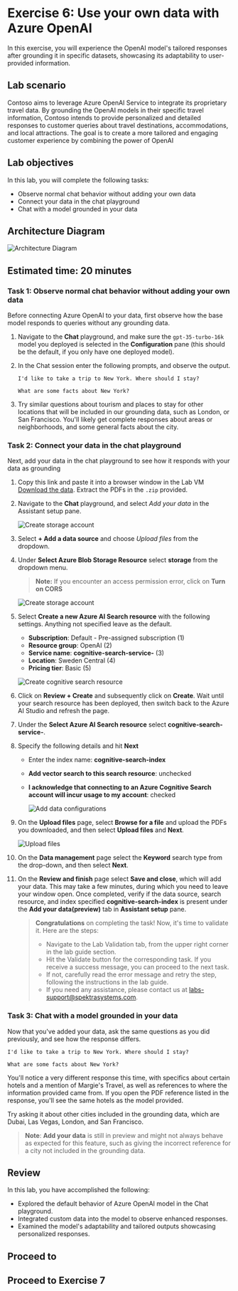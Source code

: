 # Exercise 6: Use your own data with Azure OpenAI
 
 In this exercise, you will experience the OpenAI model's tailored responses after grounding it in specific datasets, showcasing its adaptability to user-provided information.

## Lab scenario
Contoso aims to leverage Azure OpenAI Service to integrate its proprietary travel data. By grounding the OpenAI models in their specific travel information, Contoso intends to provide personalized and detailed responses to customer queries about travel destinations, accommodations, and local attractions. The goal is to create a more tailored and engaging customer experience by combining the power of OpenAI 

## Lab objectives
In this lab, you will complete the following tasks:

- Observe normal chat behavior without adding your own data
- Connect your data in the chat playground
- Chat with a model grounded in your data

## Architecture Diagram

  ![](media/lab-06-ad.png "Architecture Diagram")

## Estimated time: 20 minutes

### Task 1: Observe normal chat behavior without adding your own data

Before connecting Azure OpenAI to your data, first observe how the base model responds to queries without any grounding data.

1. Navigate to the **Chat** playground, and make sure the `gpt-35-turbo-16k` model you deployed is selected in the **Configuration** pane (this should be the default, if you only have one deployed model).

1. In the Chat session enter the following prompts, and observe the output.

    ```
    I'd like to take a trip to New York. Where should I stay?
    ```
    ```
    What are some facts about New York?
    ```
    
1. Try similar questions about tourism and places to stay for other locations that will be included in our grounding data, such as London, or San Francisco. You'll likely get complete responses about areas or neighborhoods, and some general facts about the city.


### Task 2: Connect your data in the chat playground

Next, add your data in the chat playground to see how it responds with your data as grounding

1. Copy this link and paste it into a browser window in the Lab VM [Download the data](https://aka.ms/own-data-brochures). Extract the PDFs in the `.zip` provided.
1. Navigate to the **Chat** playground, and select *Add your data* in the Assistant setup pane.

   ![](media/image243.png "Create storage account")

1. Select **+ Add a data source** and choose *Upload files* from the dropdown.

1. Under **Select Azure Blob Storage Resource** select **storage<inject key="Deployment ID" enableCopy="false"></inject>** from the dropdown menu.

   >**Note:** If you encounter an access permission error, click on **Turn on CORS**
   
   ![](media/cors.png "Create storage account")

1. Select **Create a new Azure AI Search resource** with the following settings. Anything not specified leave as the default.

    - **Subscription**: Default - Pre-assigned subscription (1)
    - **Resource group**: OpenAI (2)
    - **Service name**: **cognitive-search-service-<inject key="Deployment ID" enableCopy="false"></inject>** (3)
    - **Location**: Sweden Central (4)
    - **Pricing tier**: Basic (5)

    ![](media/img455.png "Create cognitive search resource")

1. Click on **Review + Create** and subsequently click on **Create**. Wait until your search resource has been deployed, then switch back to the Azure AI Studio and refresh the page.
1. Under the **Select Azure AI Search resource** select **cognitive-search-service-<inject key="Deployment ID" enableCopy="false"></inject>**.

1. Specify the following details and hit **Next**
    - Enter the index name: **cognitive-search-index**
    - **Add vector search to this search resource**: unchecked
    - **I acknowledge that connecting to an Azure Cognitive Search account will incur usage to my account**: checked

       ![](media/image456.png "Add data configurations")

1. On the **Upload files** page, select **Browse for a file** and upload the PDFs you downloaded, and then select **Upload files** and 
    **Next**.
      
    ![](media/image312.png "Upload files")

1. On the **Data management** page select the **Keyword** search type from the drop-down, and then select **Next**.
1. On the **Review and finish** page select **Save and close**, which will add your data. This may take a few minutes, during which you need to leave your window open. Once completed, verify if the data source, search resource, and index specified **cognitive-search-index** is present under the **Add your data(preview)** tab in **Assistant setup** pane.
   
    > **Congratulations** on completing the task! Now, it's time to validate it. Here are the steps:
    > - Navigate to the Lab Validation tab, from the upper right corner in the lab guide section.
    > - Hit the Validate button for the corresponding task. If you receive a success message, you can proceed to the next task. 
    > - If not, carefully read the error message and retry the step, following the instructions in the lab guide.
    > - If you need any assistance, please contact us at labs-support@spektrasystems.com.

### Task 3: Chat with a model grounded in your data

Now that you've added your data, ask the same questions as you did previously, and see how the response differs.

```
I'd like to take a trip to New York. Where should I stay?
```

```
What are some facts about New York?
```

You'll notice a very different response this time, with specifics about certain hotels and a mention of Margie's Travel, as well as references to where the information provided came from. If you open the PDF reference listed in the response, you'll see the same hotels as the model provided.

Try asking it about other cities included in the grounding data, which are Dubai, Las Vegas, London, and San Francisco.

> **Note**: **Add your data** is still in preview and might not always behave as expected for this feature, such as giving the incorrect reference for a city not included in the grounding data.

## Review

In this lab, you have accomplished the following:
- Explored the default behavior of Azure OpenAI model in the Chat playground.
- Integrated custom data into the model to observe enhanced responses.
- Examined the model's adaptability and tailored outputs showcasing personalized responses.

## Proceed to 




## Proceed to Exercise 7
